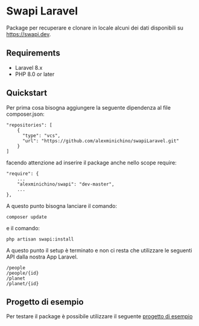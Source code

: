 

# Swapi Laravel

Package per recuperare e clonare in locale alcuni dei dati disponibili su https://swapi.dev.

## Requirements

- Laravel 8.x
- PHP 8.0 or later

## Quickstart

Per prima cosa bisogna aggiungere la seguente dipendenza al file composer.json:

    "repositories": [
        {
          "type": "vcs",
          "url": "https://github.com/alexminichino/swapiLaravel.git"
        }
    ]
facendo attenzione ad inserire il package anche nello scope require:

    "require": {
        ...
        "alexminichino/swapi": "dev-master",
        ...
    },

A questo punto bisogna lanciare il comando:

    composer update

e il comando:

    php artisan swapi:install

A questo punto il setup è terminato e non ci resta che utilizzare le seguenti API dalla nostra App Laravel.

    /people
    /people/{id}
    /planet
    /planet/{id}

## Progetto di esempio

Per testare il package è possibile utilizzare il seguente [progetto di esempio](https://github.com/alexminichino/swapiLaravel-SampleProject)
